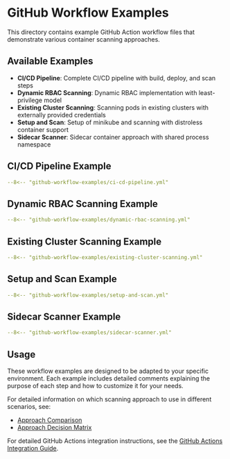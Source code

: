 # GitHub Workflow Examples

This directory contains example GitHub Action workflow files that demonstrate various container scanning approaches.

## Available Examples

- **CI/CD Pipeline**: Complete CI/CD pipeline with build, deploy, and scan steps
- **Dynamic RBAC Scanning**: Dynamic RBAC implementation with least-privilege model
- **Existing Cluster Scanning**: Scanning pods in existing clusters with externally provided credentials
- **Setup and Scan**: Setup of minikube and scanning with distroless container support
- **Sidecar Scanner**: Sidecar container approach with shared process namespace

## CI/CD Pipeline Example

```yaml
--8<-- "github-workflow-examples/ci-cd-pipeline.yml"
```

## Dynamic RBAC Scanning Example

```yaml
--8<-- "github-workflow-examples/dynamic-rbac-scanning.yml"
```

## Existing Cluster Scanning Example

```yaml
--8<-- "github-workflow-examples/existing-cluster-scanning.yml"
```

## Setup and Scan Example

```yaml
--8<-- "github-workflow-examples/setup-and-scan.yml"
```

## Sidecar Scanner Example

```yaml
--8<-- "github-workflow-examples/sidecar-scanner.yml"
```

## Usage

These workflow examples are designed to be adapted to your specific environment. Each example includes detailed comments explaining the purpose of each step and how to customize it for your needs.

For detailed information on which scanning approach to use in different scenarios, see:
- [Approach Comparison](../overview/approach-comparison.md)
- [Approach Decision Matrix](../overview/approach-decision-matrix.md)

For detailed GitHub Actions integration instructions, see the [GitHub Actions Integration Guide](../integration/github-actions.md).